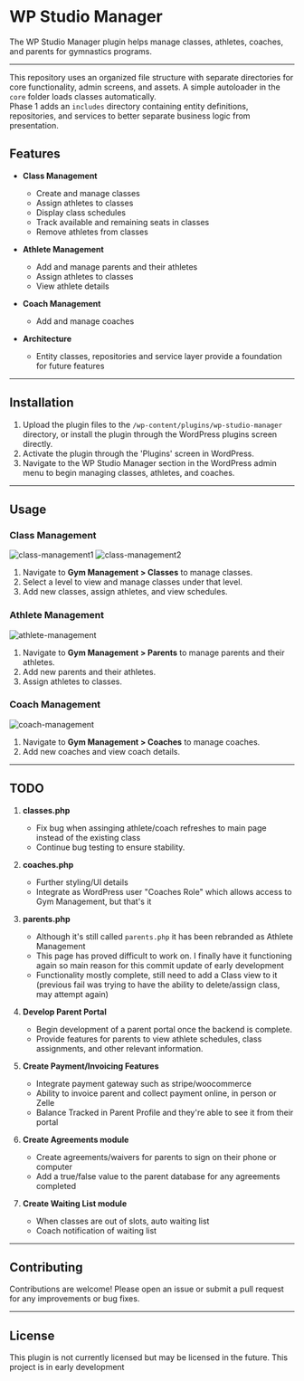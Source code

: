 # WP Studio Manager

The WP Studio Manager plugin helps manage classes, athletes, coaches, and parents for gymnastics programs.

---
This repository uses an organized file structure with separate directories for core functionality, admin screens, and assets.  A simple autoloader in the `core` folder loads classes automatically.  
Phase 1 adds an `includes` directory containing entity definitions, repositories, and services to better separate business logic from presentation.
## Features

- **Class Management**
  - Create and manage classes
  - Assign athletes to classes
  - Display class schedules
  - Track available and remaining seats in classes
  - Remove athletes from classes

- **Athlete Management**
  - Add and manage parents and their athletes
  - Assign athletes to classes
  - View athlete details

- **Coach Management**
  - Add and manage coaches
- **Architecture**
  - Entity classes, repositories and service layer provide a foundation for future features

---

## Installation

1. Upload the plugin files to the `/wp-content/plugins/wp-studio-manager` directory, or install the plugin through the WordPress plugins screen directly.
2. Activate the plugin through the 'Plugins' screen in WordPress.
3. Navigate to the WP Studio Manager section in the WordPress admin menu to begin managing classes, athletes, and coaches.

---

## Usage

### Class Management

![class-management1](https://github.com/OlsenSM91/Gymnastics-Management-WordPress-Plugin/assets/130707762/4f1fddc3-4ca7-4642-9ed0-bcb7e03e5ee5)
![class-management2](https://github.com/OlsenSM91/Gymnastics-Management-WordPress-Plugin/assets/130707762/b92dbf8a-f4ab-45e3-86ac-2c18e57f4f1d)

1. Navigate to **Gym Management > Classes** to manage classes.
2. Select a level to view and manage classes under that level.
3. Add new classes, assign athletes, and view schedules.

### Athlete Management

![athlete-management](https://github.com/OlsenSM91/Gymnastics-Management-WordPress-Plugin/assets/130707762/5c08c226-1bd4-4746-8260-5ba88cf7a7d4)

1. Navigate to **Gym Management > Parents** to manage parents and their athletes.
2. Add new parents and their athletes.
3. Assign athletes to classes.

### Coach Management

![coach-management](https://github.com/OlsenSM91/Gymnastics-Management-WordPress-Plugin/assets/130707762/f0035c95-d37c-42b7-b104-8f0d091e8401)

1. Navigate to **Gym Management > Coaches** to manage coaches.
2. Add new coaches and view coach details.

---

## TODO

1. **classes.php**
   - Fix bug when assinging athlete/coach refreshes to main page instead of the existing class
   - Continue bug testing to ensure stability.

2. **coaches.php**
   - Further styling/UI details
   - Integrate as WordPress user "Coaches Role" which allows access to Gym Management, but that's it

3. **parents.php**
   - Although it's still called `parents.php` it has been rebranded as Athlete Management
   - This page has proved difficult to work on. I finally have it functioning again so main reason for this commit update of early development
   - Functionality mostly complete, still need to add a Class view to it (previous fail was trying to have the ability to delete/assign class, may attempt again)

5. **Develop Parent Portal**
   - Begin development of a parent portal once the backend is complete.
   - Provide features for parents to view athlete schedules, class assignments, and other relevant information.
  
6. **Create Payment/Invoicing Features**
   - Integrate payment gateway such as stripe/woocommerce
   - Ability to invoice parent and collect payment online, in person or Zelle
   - Balance Tracked in Parent Profile and they're able to see it from their portal
     
8. **Create Agreements module**
   - Create agreements/waivers for parents to sign on their phone or computer
   - Add a true/false value to the parent database for any agreements completed
     
10. **Create Waiting List module**
    - When classes are out of slots, auto waiting list
    - Coach notification of waiting list

---

## Contributing

Contributions are welcome! Please open an issue or submit a pull request for any improvements or bug fixes.

---

## License

This plugin is not currently licensed but may be licensed in the future. This project is in early development

